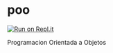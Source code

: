 # poo

[![Run on Repl.it](https://repl.it/badge/github/Agustin841155/poo)](https://repl.it/github/Agustin841155/poo)

Programacion Orientada a Objetos
